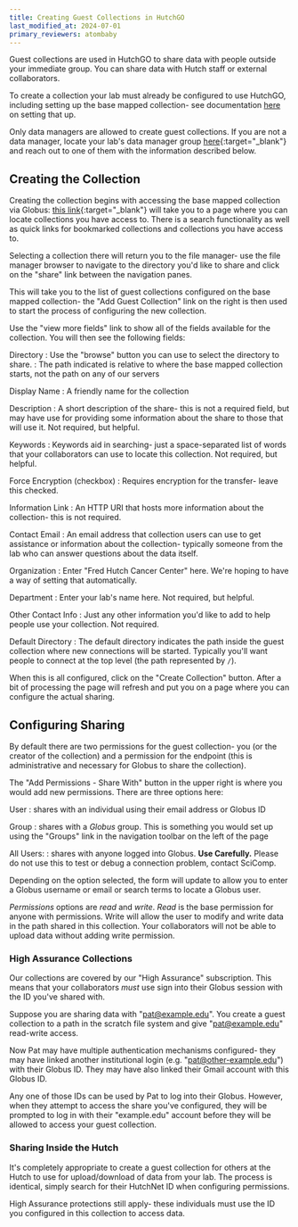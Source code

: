 ```yaml
---
title: Creating Guest Collections in HutchGO
last_modified_at: 2024-07-01
primary_reviewers: atombaby
---
```


Guest collections are used in HutchGO to share data with people outside your immediate group.  You can share data with Hutch staff or external collaborators.

To create a collection your lab must already be configured to use HutchGO, including setting up the base mapped collection- see documentation [here](scicomputing/hutchgo_overview) on setting that up.

Only data managers are allowed to create guest collections.  If you are not a data manager, locate your lab's data manager group [here](https://app.globus.org/groups){:target="_blank"} and reach out to one of them with the information described below.

## Creating the Collection

Creating the collection begins with accessing the base mapped collection via Globus: [this link](https://app.globus.org/file-manager/collections){:target="_blank"} will take you to a page where you can locate collections you have access to.  There is a search functionality as well as quick links for bookmarked collections and collections you have access to.

Selecting a collection there will return you to the file manager- use the file manager browser to navigate to the directory you'd like to share and click on the "share" link between the navigation panes.

This will take you to the list of guest collections configured on the base mapped collection- the "Add Guest Collection" link on the right is then used to start the process of configuring the new collection.

Use the "view more fields" link to show all of the fields available for the collection.  You will then see the following fields:

Directory
: Use the "browse" button you can use to select the directory to share.
: The path indicated is relative to where the base mapped collection starts, not the path on any of our servers

Display Name
: A friendly name for the collection

Description
: A short description of the share- this is not a required field, but may have use for providing some information about the share to those that will use it. Not required, but helpful.

Keywords
: Keywords aid in searching- just a space-separated list of words that your collaborators can use to locate this collection. Not required, but helpful.

Force Encryption (checkbox)
: Requires encryption for the transfer- leave this checked.

Information Link
: An HTTP URI that hosts more information about the collection- this is not required.

Contact Email
: An email address that collection users can use to get assistance or information about the collection- typically someone from the lab who can answer questions about the data itself.

Organization
: Enter "Fred Hutch Cancer Center" here.  We're hoping to have a way of setting that automatically.

Department
: Enter your lab's name here. Not required, but helpful.

Other Contact Info
: Just any other information you'd like to add to help people use your collection. Not required.

Default Directory
: The default directory indicates the path inside the guest collection where new connections will be started.  Typically you'll want people to connect at the top level (the path represented by `/`).

When this is all configured, click on the "Create Collection" button.  After a bit of processing the page will refresh and put you on a page where you can configure the actual sharing.

## Configuring Sharing

By default there are two permissions for the guest collection- you (or the creator of the collection) and a permission for the endpoint (this is administrative and necessary for Globus to share the collection).

The "Add Permissions - Share With" button in the upper right is where you would add new permissions.  There are three options here:

User
: shares with an individual using their email address or Globus ID

Group
: shares with a _Globus_ group.  This is something you would set up using the "Groups" link in the navigation toolbar on the left of the page

All Users:
: shares with anyone logged into Globus.  **Use Carefully.** Please do not use this to test or debug a connection problem, contact SciComp.

Depending on the option selected, the form will update to allow you to enter a Globus username or email or search terms to locate a Globus user.

_Permissions_ options are _read_ and _write_.   _Read_ is the base permission for anyone with permissions.  Write will allow the user to modify and write data in the path shared in this collection.  Your collaborators will not be able to upload data without adding write permission. 

### High Assurance Collections

Our collections are covered by our "High Assurance" subscription.  This means that your collaborators _must_ use sign into their Globus session with the ID you've shared with.

Suppose you are sharing data with "pat@example.edu". You create a guest collection to a path in the scratch file system and give "pat@example.edu" read-write access.

Now Pat may have multiple authentication mechanisms configured- they may have linked another institutional login (e.g. "pat@other-example.edu") with their Globus ID.  They may have also linked their Gmail account with this Globus ID.

Any one of those IDs can be used by Pat to log into their Globus. However, when they attempt to access the share you've configured, they will be prompted to log in with their "example.edu" account before they will be allowed to access your guest collection.

### Sharing Inside the Hutch

It's completely appropriate to create a guest collection for others at the Hutch to use for upload/download of data from your lab.  The process is identical, simply search for their HutchNet ID when configuring permissions.

High Assurance protections still apply- these individuals must use the ID you configured in this collection to access data.

